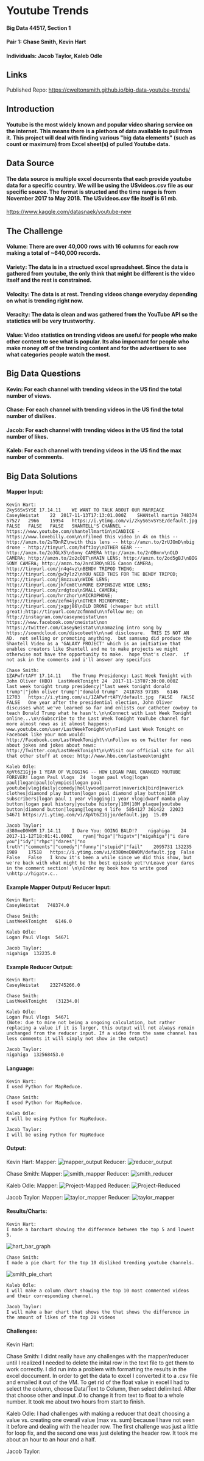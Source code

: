 # Youtube Trends
#### Big Data 44517, Section 1
#### Pair 1: Chase Smith, Kevin Hart
#### Individuals: Jacob Taylor, Kaleb Odle

## Links
Published Repo: https://cweltonsmith.github.io/big-data-youtube-trends/

## Introduction
#### Youtube is the most widely known and popular video sharing service on the internet. This means there is a plethora of data available to pull from it. This project will deal with finding various "big data elements" (such as count or maximum) from Excel sheet(s) of pulled Youtube data.

## Data Source
#### The data source is multiple excel documents that each provide youtube data for a specific country. We will be using the USvideos.csv file as our specific source. The format is structed and the time range is from November 2017 to May 2018. The USvideos.csv file itself is 61 mb.
 
 https://www.kaggle.com/datasnaek/youtube-new

## The Challenge
#### Volume: There are over 40,000 rows with 16 columns for each row making a total of ~640,000 records.
#### Variety: The data is in a structued excel spreadsheet. Since the data is gathered from youtube, the only think that might be different is the video itself and the rest is constrained.
#### Velocity: The data is at rest. Trending videos change everyday depending on what is trending right now.
#### Veracity: The data is clean and was gathered from the YouTube API so the statictics will be very trustworthy.
#### Value: Video statistics on trending videos are useful for people who make other content to see what is popular. Its also impornant for people who make money off of the trending content and for the advertisers to see what categories people watch the most.

## Big Data Questions
#### Kevin: For each channel with trending videos in the US find the total number of views.
#### Chase: For each channel with trending videos in the US find the total number of dislikes.
#### Jacob: For each channel with trending videos in the US find the total number of likes.
#### Kaleb: For each channel with trending videos in the US find the max number of comments.

## Big Data Solutions
#### Mapper Input:
    
    Kevin Hart:
    2kyS6SvSYSE	17.14.11	WE WANT TO TALK ABOUT OUR MARRIAGE	CaseyNeistat	22	2017-11-13T17:13:01.000Z	SHANtell martin	748374	57527	2966	15954	https://i.ytimg.com/vi/2kyS6SvSYSE/default.jpg	FALSE	FALSE	FALSE	SHANTELL'S CHANNEL - https://www.youtube.com/shantellmartin\nCANDICE - https://www.lovebilly.com\n\nfilmed this video in 4k on this -- http://amzn.to/2sTDnRZ\nwith this lens -- http://amzn.to/2rUJOmD\nbig drone - http://tinyurl.com/h4ft3oy\nOTHER GEAR ---  http://amzn.to/2o3GLX5\nSony CAMERA http://amzn.to/2nOBmnv\nOLD CAMERA; http://amzn.to/2o2cQBT\nMAIN LENS; http://amzn.to/2od5gBJ\nBIG SONY CAMERA; http://amzn.to/2nrdJRO\nBIG Canon CAMERA; http://tinyurl.com/jn4q4vz\nBENDY TRIPOD THING; http://tinyurl.com/gw3ylz2\nYOU NEED THIS FOR THE BENDY TRIPOD; http://tinyurl.com/j8mzzua\nWIDE LENS; http://tinyurl.com/jkfcm8t\nMORE EXPENSIVE WIDE LENS; http://tinyurl.com/zrdgtou\nSMALL CAMERA; http://tinyurl.com/hrrzhor\nMICROPHONE; http://tinyurl.com/zefm4jy\nOTHER MICROPHONE; http://tinyurl.com/jxgpj86\nOLD DRONE (cheaper but still great);http://tinyurl.com/zcfmnmd\n\nfollow me; on http://instagram.com/caseyneistat\non https://www.facebook.com/cneistat\non https://twitter.com/CaseyNeistat\n\namazing intro song by https://soundcloud.com/discoteeth\n\nad disclosure.  THIS IS NOT AN AD.  not selling or promoting anything.  but samsung did produce the Shantell Video as a 'GALAXY PROJECT' which is an initiative that enables creators like Shantell and me to make projects we might otherwise not have the opportunity to make.  hope that's clear.  if not ask in the comments and i'll answer any specifics
    
    Chase Smith:
    1ZAPwfrtAFY	17.14.11	The Trump Presidency: Last Week Tonight with John Oliver (HBO)	LastWeekTonight	24	2017-11-13T07:30:00.000Z	last week tonight trump presidency|"last week tonight donald trump"|"john oliver trump"|"donald trump"	2418783	97185	6146	12703	https://i.ytimg.com/vi/1ZAPwfrtAFY/default.jpg	FALSE	FALSE	FALSE	One year after the presidential election, John Oliver discusses what we've learned so far and enlists our catheter cowboy to teach Donald Trump what he hasn't.\n\nConnect with Last Week Tonight online...\n\nSubscribe to the Last Week Tonight YouTube channel for more almost news as it almost happens: www.youtube.com/user/LastWeekTonight\n\nFind Last Week Tonight on Facebook like your mom would: http://Facebook.com/LastWeekTonight\n\nFollow us on Twitter for news about jokes and jokes about news: http://Twitter.com/LastWeekTonight\n\nVisit our official site for all that other stuff at once: http://www.hbo.com/lastweektonight
    
    Kaleb Odle:
    XpVt6Z1Gjjo 1 YEAR OF VLOGGING -- HOW LOGAN PAUL CHANGED YOUTUBE FOREVER! Logan Paul Vlogs  24  logan paul vlog|logan paul|logan|paul|olympics|logan paul youtube|vlog|daily|comedy|hollywood|parrot|maverick|bird|maverick clothes|diamond play button|logan paul diamond play button|10M subscribers|logan paul 1 year vlogging|1 year vlog|dwarf mamba play button|logan paul history|youtube history|10M|10M plaque|youtube button|diamond button|logang|logang 4 life  5854127 361422  22023 54671 https://i.ytimg.com/vi/XpVt6Z1Gjjo/default.jpg  15.09
    
    Jacob Taylor:
    d380meD0W0M	17.14.11	I Dare You: GOING BALD!?	nigahiga	24	2017-11-12T18:01:41.000Z	ryan|"higa"|"higatv"|"nigahiga"|"i dare you"|"idy"|"rhpc"|"dares"|"no truth"|"comments"|"comedy"|"funny"|"stupid"|"fail"	2095731	132235	1989	17518	https://i.ytimg.com/vi/d380meD0W0M/default.jpg	False	False	False	I know it's been a while since we did this show, but we're back with what might be the best episode yet!\nLeave your dares in the comment section! \n\nOrder my book how to write good \nhttp://higatv.c..

#### Example Mapper Output/ Reducer Input:

    Kevin Hart:
    CaseyNeistat   748374.0
    
    Chase Smith:
    LastWeekTonight   6146.0
    
    Kaleb Odle:
    Logan Paul Vlogs  54671
    
    Jacob Taylor:
    nigahiga  132235.0

#### Example Reducer Output:

    Kevin Hart:
    CaseyNeistat    232745266.0
    
    Chase Smith:
    LastWeekTonight   (31234.0)
    
    Kaleb Odle:
    Logan Paul Vlogs  54671
    (Note: due to mine not being a ongoing calculation, but rather replacing a value if it is larger, this output will not always remain unchanged from the reducer input. If a video from the same channel has less comments it will simply not show in the output)
    
    Jacob Taylor:
    nigahiga  132568453.0

#### Language:

    Kevin Hart:
    I used Python for MapReduce.
    
    Chase Smith:
    I used Python for MapReduce.
    
    Kaleb Odle:
    I will be using Python for MapReduce.
    
    Jacob Taylor:
    I will be using Python for MapReduce

#### Output:

  Kevin Hart:
  Mapper:
  ![mapper_output](hart-channel-to-views/hart_mapper.jpg)
  Reducer:
  ![reducer_output](hart-channel-to-views/hart_reducer.jpg)


  Chase Smith:
  Mapper:
  ![smith_mapper](smith-channel-to-dislikes/smith-mapper.jpg)
  Reducer:
  ![smith_reducer](smith-channel-to-dislikes/smith-reducer.jpg)


  Kaleb Odle:
  Mapper:
  ![Project-Mapped](odle-channel-to-max-comments/Project-Mapped.PNG)
  Reducer:
  ![Project-Reduced](odle-channel-to-max-comments/Project-Reduced.PNG)
  
  Jacob Taylor:
  Mapper:
  ![taylor_mapper](taylor-channel-to-likes/mapper.PNG)
  Reducer:
    ![taylor_mapper](taylor-channel-to-likes/reducer.PNG)

  
  
#### Results/Charts:


    Kevin Hart:
    I made a barchart showing the difference between the top 5 and lowest 5. 
  
  ![hart_bar_graph](hart-channel-to-views/hart_bar_graph.jpg)
    
    Chase Smith:
    I made a pie chart for the top 10 disliked trending youtube channels. 

  ![smith_pie_chart](smith-channel-to-dislikes/smith-chart.jpg)

    Kaleb Odle:
    I will make a column chart showing the top 10 most commented videos and their corresponding channel.
    
    Jacob Taylor:
    I will make a bar chart that shows the that shows the difference in the amount of likes of the top 20 videos
  
  
#### Challenges:
  
  Kevin Hart:
  
  Chase Smith: I didnt really have any challenges with the mapper/reducer until I realized I needed to delete the inital row in the text file to get them to work correctly. I did run into a problem with formatting the results in the excel doccument. In order to get the data to excel I converted it to a .csv file and emailed it out of the VM. To get rid of the float value in excel I had to select the column, choose Data/Text to Column, then select delimited. After that choose other and input .0 to change it from text to float to a whole number. It took me about two hours from start to finish.
  
  Kaleb Odle: I had challenges with making a reducer that dealt choosing a value vs. creating one overall value (max vs. sum) because I have not seen it before and dealing with the header row. The first challenge was just a little for loop fix, and the second one was just deleting the header row. It took me about an hour to an hour and a half.
  
  Jacob Taylor:
